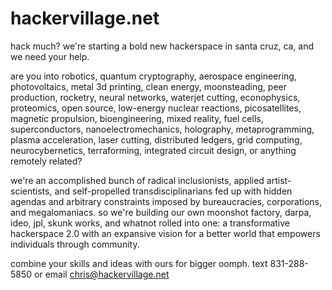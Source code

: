 # hackervillage.net

hack much? we're starting a bold new hackerspace in santa cruz, ca, and we need your help. 

are you into robotics, quantum cryptography, aerospace engineering, photovoltaics, metal 3d printing, clean energy, moonsteading, peer production, rocketry, neural networks, waterjet cutting, econophysics, proteomics, open source, low-energy nuclear reactions, picosatellites, magnetic propulsion, bioengineering, mixed reality, fuel cells, superconductors, nanoelectromechanics, holography, metaprogramming, plasma acceleration, laser cutting, distributed ledgers, grid computing, neurocybernetics, terraforming, integrated circuit design, or anything remotely related? 

we're an accomplished bunch of radical inclusionists, applied artist-scientists, and self-propelled transdisciplinarians fed up with hidden agendas and arbitrary constraints imposed by bureaucracies, corporations, and megalomaniacs. so we're building our own moonshot factory, darpa, ideo, jpl, skunk works, and whatnot rolled into one: a transformative hackerspace 2.0 with an expansive vision for a better world that empowers individuals through community. 

combine your skills and ideas with ours for bigger oomph. text 831-288-5850 or email chris@hackervillage.net

